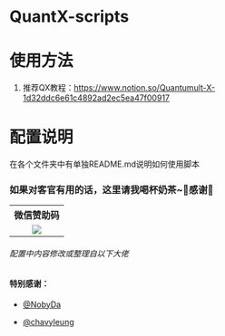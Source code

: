 # QuantX-scripts

# 使用方法
1. 推荐QX教程：https://www.notion.so/Quantumult-X-1d32ddc6e61c4892ad2ec5ea47f00917

# 配置说明
在各个文件夹中有单独README.md说明如何使用脚本


### 如果对客官有用的话，这里请我喝杯奶茶~🙏感谢🙏 
<table border="0">
<tr>
    <th>微信赞助码</th>
  </tr>
  <tr>
    <td align="center"><img src="https://cdn.jsdelivr.net/gh/makereleven/QuantX-scripts@main/assets/wx-qingwohenaicha.jpg"></td>
  </tr>
<tr>

</table>


######  配置中内容修改或整理自以下大佬 

#### 特别感谢：

 * [@NobyDa](https://github.com/NobyDa)

 * [@chavyleung](https://github.com/chavyleung)